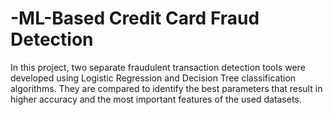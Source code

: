 # -ML-Based Credit Card Fraud Detection

In this project, two separate fraudulent transaction detection tools were developed using Logistic Regression and Decision Tree classification algorithms. They are compared to identify the best parameters that result in higher accuracy and the most important features of the used datasets.
